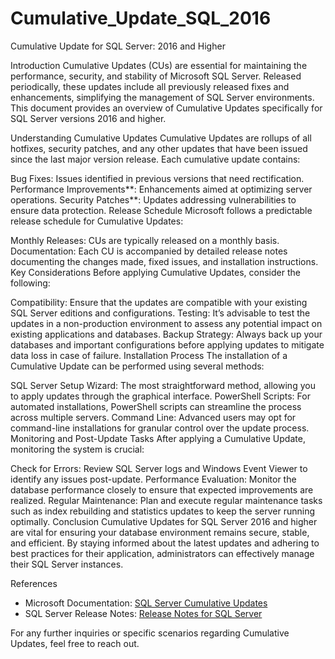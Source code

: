 # Cumulative_Update_SQL_2016
Cumulative Update for SQL Server: 2016 and Higher

Introduction Cumulative Updates (CUs) are essential for maintaining the performance, security, and stability of Microsoft SQL Server. Released periodically, these updates include all previously released fixes and enhancements, simplifying the management of SQL Server environments. This document provides an overview of Cumulative Updates specifically for SQL Server versions 2016 and higher.

Understanding Cumulative Updates Cumulative Updates are rollups of all hotfixes, security patches, and any other updates that have been issued since the last major version release. Each cumulative update contains:

Bug Fixes: Issues identified in previous versions that need rectification.
Performance Improvements**: Enhancements aimed at optimizing server operations.
Security Patches**: Updates addressing vulnerabilities to ensure data protection.
Release Schedule Microsoft follows a predictable release schedule for Cumulative Updates:

Monthly Releases: CUs are typically released on a monthly basis.
Documentation: Each CU is accompanied by detailed release notes documenting the changes made, fixed issues, and installation instructions.
Key Considerations Before applying Cumulative Updates, consider the following:

Compatibility: Ensure that the updates are compatible with your existing SQL Server editions and configurations.
Testing: It’s advisable to test the updates in a non-production environment to assess any potential impact on existing applications and databases.
Backup Strategy: Always back up your databases and important configurations before applying updates to mitigate data loss in case of failure.
Installation Process The installation of a Cumulative Update can be performed using several methods:

SQL Server Setup Wizard: The most straightforward method, allowing you to apply updates through the graphical interface.
PowerShell Scripts: For automated installations, PowerShell scripts can streamline the process across multiple servers.
Command Line: Advanced users may opt for command-line installations for granular control over the update process.
Monitoring and Post-Update Tasks After applying a Cumulative Update, monitoring the system is crucial:

Check for Errors: Review SQL Server logs and Windows Event Viewer to identify any issues post-update.
Performance Evaluation: Monitor the database performance closely to ensure that expected improvements are realized.
Regular Maintenance: Plan and execute regular maintenance tasks such as index rebuilding and statistics updates to keep the server running optimally.
Conclusion Cumulative Updates for SQL Server 2016 and higher are vital for ensuring your database environment remains secure, stable, and efficient. By staying informed about the latest updates and adhering to best practices for their application, administrators can effectively manage their SQL Server instances.

References
- Microsoft Documentation: [SQL Server Cumulative Updates](https://learn.microsoft.com/en-us/troubleshoot/sql/releases/sqlserver-2016/build-versions)
- SQL Server Release Notes: [Release Notes for SQL Server](https://learn.microsoft.com/en-us/troubleshoot/sql/releases/sqlserver-2019/build-versions)

For any further inquiries or specific scenarios regarding Cumulative Updates, feel free to reach out.
